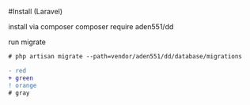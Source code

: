 #Install (Laravel)

install via composer
composer require aden551/dd

run migrate
```diff
# php artisan migrate --path=vendor/aden551/dd/database/migrations
```
```diff
- red
+ green
! orange
# gray
```

